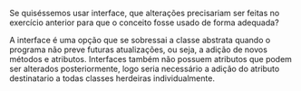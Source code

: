 Se  quiséssemos  usar  interface,  que  alterações  precisariam  ser  feitas  no exercício 
anterior para que o conceito fosse usado de forma adequada? 

A interface é uma opção que se sobressai a classe abstrata quando o programa não preve futuras atualizações, ou seja, a adição de novos métodos e atributos. Interfaces também não possuem atributos que podem ser alterados posteriormente, logo seria necessário a adição do atributo destinatario a todas classes herdeiras individualmente.
